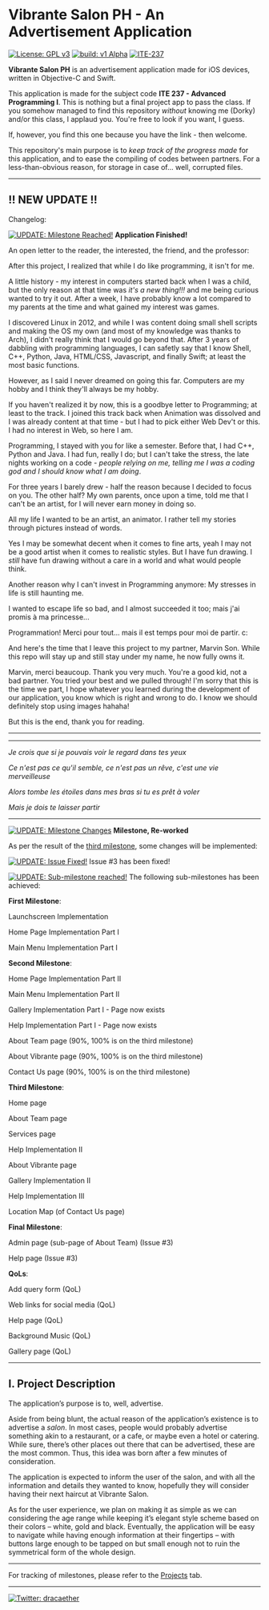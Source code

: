 # Vibrante Salon PH - An Advertisement Application

[![License: GPL v3](https://img.shields.io/badge/License-GPLv3-blue.svg)](https://www.gnu.org/licenses/gpl-3.0) [![build: v1 Alpha](https://img.shields.io/badge/build-v1.0-brightgreen)](https://github.com/dorkaether/VibranteSalonPHApp/releases/) [![ITE-237](https://img.shields.io/badge/ITE--237-iOS-%238b9dc3)](https://www.facebook.com/groups/337037380291306/)

**Vibrante Salon PH** is an advertisement application made for iOS devices, written in Objective-C and Swift.

This application is made for the subject code **ITE 237 - Advanced Programming I**. This is nothing but a final project app to pass the class. If you somehow managed to find this repository *without* knowing me (Dorky) and/or this class, I applaud you. You're free to look if you want, I guess.

If, however, you find this one because you have the link - then welcome.

This repository's main purpose is to *keep track of the progress made* for this application, and to ease the compiling of codes between partners. For a less-than-obvious reason, for storage in case of... well, corrupted files.

---

## !! NEW UPDATE !!
Changelog:

[![UPDATE: Milestone Reached!](https://img.shields.io/badge/UPDATE-Milestone%20Reached!-blue)](https://github.com/dorkaether/VibranteSalonPHApp#-new-update-) **Application Finished!**

An open letter to the reader, the interested, the friend, and the professor:

After this project, I realized that while I do like programming, it isn't for me.

A little history - my interest in computers started back when I was a child, but the only reason at that time was *it's a new thing!!!* and me being curious wanted to try it out. After a week, I have probably know a lot compared to my parents at the time and what gained my interest was games.

I discovered Linux in 2012, and while I was content doing small shell scripts and making the OS my own (and most of my knowledge was thanks to Arch), I didn't really think that I would go beyond that. After 3 years of dabbling with programming languages, I can safetly say that I know Shell, C++, Python, Java, HTML/CSS, Javascript, and finally Swift; at least the most basic functions.

However, as I said I never dreamed on going this far. Computers are my hobby and I think they'll always be my hobby.

If you haven't realized it by now, this is a goodbye letter to Programming; at least to the track. I joined this track back when Animation was dissolved and I was already content at that time - but I had to pick either Web Dev't or this. I had no interest in Web, so here I am.

Programming, I stayed with you for like a semester. Before that, I had C++, Python and Java. I had fun, really I do; but I can't take the stress, the late nights working on a code - *people relying on me, telling me I was a coding god and I should know what I am doing*.

For three years I barely drew - half the reason because I decided to focus on you. The other half? My own parents, once upon a time, told me that I can't be an artist, for I will never earn money in doing so.

All my life I wanted to be an artist, an animator. I rather tell my stories through pictures instead of words.

Yes I may be somewhat decent when it comes to fine arts, yeah I may not be a good artist when it comes to realistic styles. But I have fun drawing. I *still* have fun drawing without a care in a world and what would people think.

Another reason why I can't invest in Programming anymore: My stresses in life is still haunting me.

I wanted to escape life so bad, and I almost succeeded it too; mais j'ai promis à ma princesse...

Programmation! Merci pour tout... mais il est temps pour moi de partir. c:

And here's the time that I leave this project to my partner, Marvin Son. While this repo will stay up and still stay under my name, he now fully owns it. 

Marvin, merci beaucoup. Thank you very much. You're a good kid, not a bad partner. You tried your best and we pulled through! I'm sorry that this is the time we part, I hope whatever you learned during the development of our application, you know which is right and wrong to do. I know we should definitely stop using images hahaha!

But this is the end, thank you for reading.

---




---

*Je crois que si je pouvais voir le regard dans tes yeux*

*Ce n'est pas ce qu'il semble, ce n'est pas un rêve, c'est une vie merveilleuse*

*Alors tombe les étoiles dans mes bras si tu es prêt à voler*

*Mais je dois te laisser partir*

---


[![UPDATE: Milestone Changes](https://img.shields.io/badge/UPDATE-Milestone%20Changes-orange)](https://github.com/dorkaether/VibranteSalonPHApp#-new-update-) **Milestone, Re-worked**

As per the result of the [third milestone](https://github.com/dorkaether/VibranteSalonPHApp/projects/3), some changes will be implemented:

[![UPDATE: Issue Fixed!](https://img.shields.io/badge/UPDATE-Issue%20Fixed!-brightgreen)](https://github.com/dorkaether/VibranteSalonPHApp/issues/1) Issue #3 has been fixed!

[![UPDATE: Sub-milestone reached!](https://img.shields.io/badge/UPDATE-Sub--milestone%20Reached!-blue)](https://github.com/dorkaether/VibranteSalonPHApp/projects/2) The following sub-milestones has been achieved:

**First Milestone**:

Launchscreen Implementation

Home Page Implementation Part I

Main Menu Implementation Part I

**Second Milestone**:

Home Page Implementation Part II

Main Menu Implementation Part II

Gallery Implementation Part I - Page now exists

Help Implementation Part I - Page now exists

About Team page (90%, 100% is on the third milestone)

About Vibrante page (90%, 100% is on the third milestone)

Contact Us page (90%, 100% is on the third milestone)

**Third Milestone**:

Home page

About Team page

Services page

Help Implementation II

About Vibrante page

Gallery Implementation II

Help Implementation III

Location Map (of Contact Us page)

**Final Milestone**:

Admin page (sub-page of About Team) (Issue #3)

Help page (Issue #3)

**QoLs**:

Add query form (QoL)

Web links for social media (QoL)

Help page (QoL)

Background Music (QoL)

Gallery page (QoL)

---

## I. Project Description

The application’s purpose is to, well, advertise.

Aside from being blunt, the actual reason of the application’s existence is to advertise a *salon*. In most cases, people would probably advertise something akin to a restaurant, or a cafe, or maybe even a hotel or catering. While sure, there’s other places out there that can be advertised, these are the most common. Thus, this idea was born after a few minutes of consideration.

The application is expected to inform the user of the salon, and with all the information and details they wanted to know, hopefully they will consider having their next haircut at Vibrante Salon.

As for the user experience, we plan on making it as simple as we can considering the age range while keeping it’s elegant style scheme based on their colors – white, gold and black. Eventually, the application will be easy to navigate while having enough information at their fingertips – with buttons large enough to be tapped on but small enough not to ruin the symmetrical form of the whole design.

---

For tracking of milestones, please refer to the [Projects](https://github.com/dorkaether/VibranteSalonPHApp/projects) tab.

---

[![Twitter: dracaether](https://img.shields.io/badge/Twitter-dracaether-%2300aced)](https://twitter.com/dracaether) 
